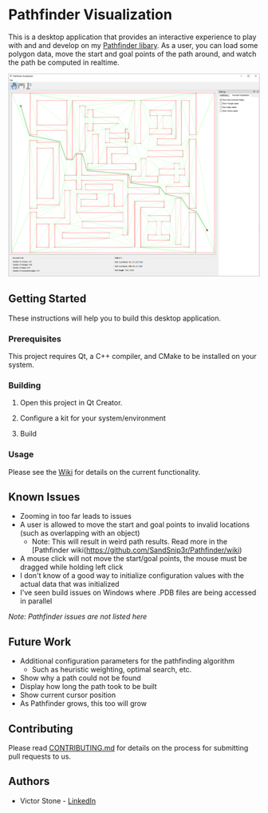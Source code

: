 # Pathfinder Visualization

This is a desktop application that provides an interactive experience to play with and and develop on my [Pathfinder libary](https://github.com/SandSnip3r/Pathfinder). As a user, you can load some polygon data, move the start and goal points of the path around, and watch the path be computed in realtime.

<p align="center">
  <img src="./examples/maze_screenshot.png" width="550" title="The application visualizing a solved maze">
</p>

## Getting Started

These instructions will help you to build this desktop application.

### Prerequisites

This project requires Qt, a C++ compiler, and CMake to be installed on your system.

### Building

1. Open this project in Qt Creator.

2. Configure a kit for your system/environment

3. Build

### Usage

Please see the [Wiki](https://github.com/SandSnip3r/Pathfinder-Visualizer/wiki) for details on the current functionality.

## Known Issues

- Zooming in too far leads to issues
- A user is allowed to move the start and goal points to invalid locations (such as overlapping with an object)
  - Note: This will result in weird path results. Read more in the [Pathfinder wiki(https://github.com/SandSnip3r/Pathfinder/wiki)
- A mouse click will not move the start/goal points, the mouse must be dragged while holding left click
- I don't know of a good way to initialize configuration values with the actual data that was initialized
- I've seen build issues on Windows where .PDB files are being accessed in parallel

_Note: Pathfinder issues are not listed here_

## Future Work

- Additional configuration parameters for the pathfinding algorithm
  - Such as heuristic weighting, optimal search, etc.
- Show why a path could not be found
- Display how long the path took to be built
- Show current cursor position
- As Pathfinder grows, this too will grow

## Contributing

Please read [CONTRIBUTING.md](./CONTRIBUTING.md) for details on the process for submitting pull requests to us.

## Authors

- Victor Stone - [LinkedIn](https://www.linkedin.com/in/sandsnip3r/)